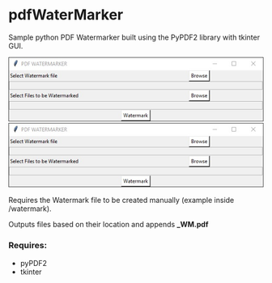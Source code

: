 # pdfWaterMarker

Sample python PDF Watermarker built using the PyPDF2 library with tkinter GUI.

![screenshot1dfsdf](images/screenshot1.jpg?raw=true)
![screenshot1](https://raw.githubusercontent.com/JoshWright90/pdfWaterMarker/main/images/screenshot1.jpg)



Requires the Watermark file to be created manually (example inside /watermark).

Outputs files based on their location and appends **_WM.pdf**

### Requires:
* pyPDF2
* tkinter

